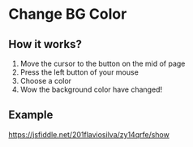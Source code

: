 # Change BG Color

## How it works?

 1. Move the cursor to the button on the mid of page
 2. Press the left button of your mouse
 3. Choose a color 
 4. Wow the background color have changed!

## Example

https://jsfiddle.net/201flaviosilva/zy14qrfe/show

